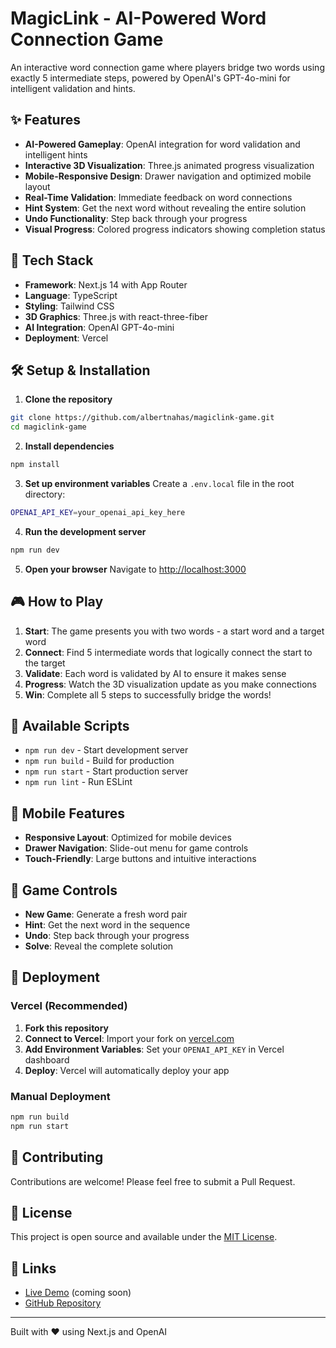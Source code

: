 # MagicLink - AI-Powered Word Connection Game

An interactive word connection game where players bridge two words using exactly 5 intermediate steps, powered by OpenAI's GPT-4o-mini for intelligent validation and hints.

## ✨ Features

- **AI-Powered Gameplay**: OpenAI integration for word validation and intelligent hints
- **Interactive 3D Visualization**: Three.js animated progress visualization
- **Mobile-Responsive Design**: Drawer navigation and optimized mobile layout
- **Real-Time Validation**: Immediate feedback on word connections
- **Hint System**: Get the next word without revealing the entire solution
- **Undo Functionality**: Step back through your progress
- **Visual Progress**: Colored progress indicators showing completion status

## 🚀 Tech Stack

- **Framework**: Next.js 14 with App Router
- **Language**: TypeScript
- **Styling**: Tailwind CSS
- **3D Graphics**: Three.js with react-three-fiber
- **AI Integration**: OpenAI GPT-4o-mini
- **Deployment**: Vercel

## 🛠️ Setup & Installation

1. **Clone the repository**
```bash
git clone https://github.com/albertnahas/magiclink-game.git
cd magiclink-game
```

2. **Install dependencies**
```bash
npm install
```

3. **Set up environment variables**
Create a `.env.local` file in the root directory:
```bash
OPENAI_API_KEY=your_openai_api_key_here
```

4. **Run the development server**
```bash
npm run dev
```

5. **Open your browser**
Navigate to [http://localhost:3000](http://localhost:3000)

## 🎮 How to Play

1. **Start**: The game presents you with two words - a start word and a target word
2. **Connect**: Find 5 intermediate words that logically connect the start to the target
3. **Validate**: Each word is validated by AI to ensure it makes sense
4. **Progress**: Watch the 3D visualization update as you make connections
5. **Win**: Complete all 5 steps to successfully bridge the words!

## 🔧 Available Scripts

- `npm run dev` - Start development server
- `npm run build` - Build for production
- `npm run start` - Start production server
- `npm run lint` - Run ESLint

## 📱 Mobile Features

- **Responsive Layout**: Optimized for mobile devices
- **Drawer Navigation**: Slide-out menu for game controls
- **Touch-Friendly**: Large buttons and intuitive interactions

## 🎯 Game Controls

- **New Game**: Generate a fresh word pair
- **Hint**: Get the next word in the sequence
- **Undo**: Step back through your progress
- **Solve**: Reveal the complete solution

## 🚀 Deployment

### Vercel (Recommended)

1. **Fork this repository**
2. **Connect to Vercel**: Import your fork on [vercel.com](https://vercel.com)
3. **Add Environment Variables**: Set your `OPENAI_API_KEY` in Vercel dashboard
4. **Deploy**: Vercel will automatically deploy your app

### Manual Deployment

```bash
npm run build
npm run start
```

## 🤝 Contributing

Contributions are welcome! Please feel free to submit a Pull Request.

## 📝 License

This project is open source and available under the [MIT License](LICENSE).

## 🔗 Links

- [Live Demo](https://magiclink-game.vercel.app) (coming soon)
- [GitHub Repository](https://github.com/albertnahas/magiclink-game)

---

Built with ❤️ using Next.js and OpenAI